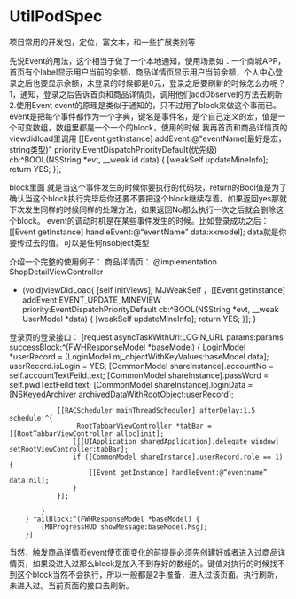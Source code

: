 # UtilPodSpec
项目常用的开发包，定位，富文本，和一些扩展类别等

先说Event的用法，这个相当于做了一个本地通知，使用场景如：一个商城APP，首页有个label显示用户当前的余额，商品详情页显示用户当前余额，个人中心登录之后也要显示余额，未登录的时候都是0元，登录之后要刷新的时候怎么办呢？
1，通知，登录之后告诉首页和商品详情页，调用他们addObserve的方法去刷新
2.使用Event 
event的原理是类似于通知的，只不过用了block来做这个事而已。
event是把每个事件都作为一个字典，键名是事件名，是个自己定义的宏，值是一个可变数组，数组里都是一个一个的block，使用的时候  我再首页和商品详情页的viewdidload里调用
[[Event getInstance] addEvent:@"eventName(最好是宏，string类型)" priority:EventDispatchPriorityDefault(优先级) cb:^BOOL(NSString *evt, __weak id data) {
        [weakSelf updateMineInfo];
        return YES;
    }];
    
block里面  就是当这个事件发生的时候你要执行的代码块，return的Bool值是为了确认当这个block执行完毕后你还要不要把这个block继续存着。如果返回yes那就下次发生同样的时候同样的处理方法，如果返回No那么执行一次之后就会删除这个block。
event的调动时机是在某些事件发生的时候。比如登录成功之后： [[Event getInstance] handleEvent:@“eventName” data:xxmodel];
data就是你要传过去的值。可以是任何nsobject类型

介绍一个完整的使用例子：
商品详情页：
@implementation ShopDetailViewController

- (void)viewDidLoad{
   [self initViews];
    MJWeakSelf；
    [[Event getInstance] addEvent:EVENT_UPDATE_MINEVIEW priority:EventDispatchPriorityDefault cb:^BOOL(NSString *evt, __weak UserModel *data) {
        [weakSelf updateMineInfo];
        return YES;
    }];
}

登录页的登录接口：
[request asyncTaskWithUrl:LOGIN_URL params:params successBlock:^(FWHResponseModel *baseModel) {
                LoginModel *userRecord = [LoginModel mj_objectWithKeyValues:baseModel.data];
                userRecord.isLogin = YES;
                [CommonModel shareInstance].accountNo = self.accountTextFeild.text;
                [CommonModel shareInstance].passWord = self.pwdTextFeild.text;
                [CommonModel shareInstance].loginData = [NSKeyedArchiver archivedDataWithRootObject:userRecord];
             
                [[RACScheduler mainThreadScheduler] afterDelay:1.5 schedule:^{
                     RootTabbarViewController *tabBar = [[RootTabbarViewController alloc]init];
                    [[[UIApplication sharedApplication].delegate window] setRootViewController:tabBar];
                    if ([CommonModel shareInstance].userRecord.role == 1) {
                        [[Event getInstance] handleEvent:@“eventname” data:nil];
                    }
                }];       
                
            }
        } failBlock:^(FWHResponseModel *baseModel) {
            [MBProgressHUD showMessage:baseModel.Msg];
        }]
        
   当然，触发商品详情页event使页面变化的前提是必须先创建好或者进入过商品详情页，如果没进入过那么block是加入不到存好的数组的。键值对执行的时候找不到这个block当然不会执行，所以一般都是2手准备，进入过该页面。执行刷新，未进入过。当前页面的接口去刷新。
   

